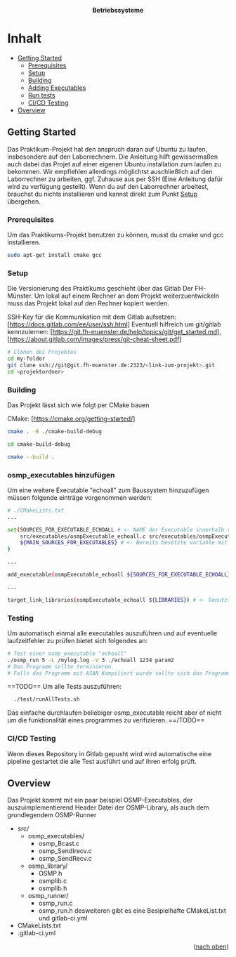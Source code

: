 <a name="readme-top"></a>

<div align="center">

  <h><b>Betriebssysteme</b></h>

</div>

# Inhalt

- [Getting Started](#getting-started)
  - [Prerequisites](#prerequisites)
  - [Setup](#setup)
  - [Building](#Building)
  - [Adding Executables](#osmp_executables-hinzufügen)
  - [Run tests](#run-tests)
  - [CI/CD Testing](#CI/CD-Testing)
- [Overview](#overview)
<!-- GETTING STARTED -->

## Getting Started <a name="getting-started"></a>
Das Praktikum-Projekt hat den anspruch daran auf Ubuntu zu laufen, insbesondere auf den Laborrechnern. Die Anleitung hilft gewissermaßen auch dabei das Projet auf einer eigenen Ubuntu installation zum laufen zu bekommen. Wir empfiehlen allerdings möglichtst auschließlich auf den Laborrechner zu arbeiten, ggf. Zuhause aus per SSH (Eine Anleitung dafür wird zu verfügung gestellt). Wenn du auf den Laborrechner arbeitest, brauchst du nichts installieren und kannst direkt zum Punkt [Setup](#setup) übergehen.

### Prerequisites
Um das Praktikums-Projekt benutzen zu können, musst du cmake und gcc installieren.

```sh
sudo apt-get install cmake gcc
```

### Setup
Die Versionierung des Praktikums geschieht über das Gitlab Der FH-Münster. Um lokal auf einem Rechner an dem Projekt weiterzuentwickeln muss das Projekt lokal auf den Rechner kopiert werden.

SSH-Key für die Kommunikation mit dem Gitlab aufsetzen: [https://docs.gitlab.com/ee/user/ssh.html]
Eventuell hilfreich um git/gitlab kennzulernen: [https://git.fh-muenster.de/help/topics/git/get_started.md], [https://about.gitlab.com/images/press/git-cheat-sheet.pdf]

```sh
# Clonen des Projektes
cd my-folder
git clone ssh://git@git.fh-muenster.de:2323/<link-zum-projekt>.git
cd <projektordner>
```

### Building
Das Projekt lässt sich wie folgt per CMake bauen

CMake: [https://cmake.org/getting-started/]

```sh
cmake . -B ./cmake-build-debug

cd cmake-build-debug

cmake --build .
```

### osmp_executables hinzufügen

Um eine weitere Executable "echoall" zum Baussystem hinzuzufügen müssen folgende einträge vorgenommen werden:
```sh
# ./CMakeLists.txt
...

set(SOURCES_FOR_EXECUTABLE_ECHOALL # <- NAME der Executable innerhalb von CMake
    src/executables/osmpExecutable_echoall.c src/executables/osmpExecutable_echoall.h # <- Source und Header Datien für de Executable
    ${MAIN_SOURCES_FOR_EXECUTABLES} # <- Bereits besetzte variable mit anderen dateien, z.B. OSMP.h
) 

...

add_executable(osmpExecutable_echoall ${SOURCES_FOR_EXECUTABLE_ECHOALL} ) # <- Executable bauen lassen

...

target_link_libraries(osmpExecutable_echoall ${LIBRARIES}) # <- Genutzte Bibliotheken linken
```

### Testing
Um automatisch einmal alle executables auszuführen und auf eventuelle laufzeitfehler zu prüfen bietet sich folgendes an:

```sh
# Test einer osmp_executable "echoall"
./osmp_run 5 -L /mylog.log -V 3 ./echoall 1234 param2
# Das Programm sollte terminieren.
# Falls das Programm mit ASAN Kompiliert wurde sollte sich das Programm ohne Speicherfehler beenden.
```

==TODO==
Um alle Tests auszuführen:
```sh
  ./test/runAllTests.sh
```

Das einfache durchlaufen beliebiger osmp_executable reicht aber of nicht um die funktionalität eines programmes zu verifizieren.
==/TODO==
### CI/CD Testing

Wenn dieses Repository in Gitlab gepusht wird wird automatische eine pipeline gestartet die alle Test ausführt und auf ihren erfolg prüft.


## Overview <a name="overview"></a>
Das Projekt kommt mit ein paar beispiel OSMP-Executables, der auszuimplementierend Header Datei der OSMP-Library, als auch dem grundlegendem OSMP-Runner
- src/
    - osmp_executables/
        - osmp_Bcast.c
        - osmp_SendIrecv.c
        - osmp_SendRecv.c
    - osmp_library/
        - OSMP.h
        - osmplib.c
        - osmplib.h
    - osmp_runner/
        - osmp_run.c
        - osmp_run.h
desweiteren gibt es eine Besipielhafte CMakeList.txt und gitlab-ci.yml
- CMakeLists.txt
- .gitlab-ci.yml

<p align="right">(<a href="#readme-top">nach oben</a>)</p>